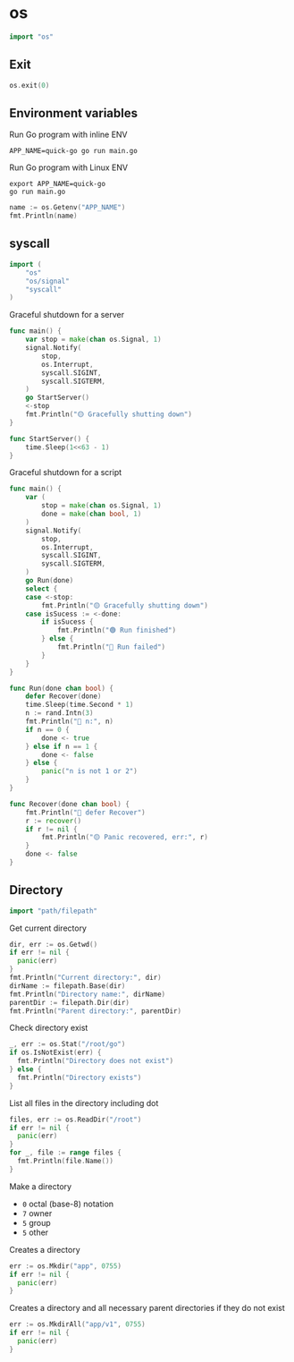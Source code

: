 # os

```go
import "os"
```

## Exit

```go
os.exit(0)
```

## Environment variables

Run Go program with inline ENV
```shell
APP_NAME=quick-go go run main.go
```

Run Go program with Linux ENV
```shell
export APP_NAME=quick-go
go run main.go
```

```go
name := os.Getenv("APP_NAME")
fmt.Println(name)
```

## syscall

```go
import (
    "os"
    "os/signal"
    "syscall"
)
```

Graceful shutdown for a server

```go
func main() {
    var stop = make(chan os.Signal, 1)
    signal.Notify(
        stop,
        os.Interrupt,
        syscall.SIGINT,
        syscall.SIGTERM,
    )
    go StartServer()
    <-stop
    fmt.Println("🟡 Gracefully shutting down")
}

func StartServer() {
    time.Sleep(1<<63 - 1)
}
```

Graceful shutdown for a script

```go
func main() {
    var (
        stop = make(chan os.Signal, 1)
        done = make(chan bool, 1)
    )
    signal.Notify(
        stop,
        os.Interrupt,
        syscall.SIGINT,
        syscall.SIGTERM,
    )
    go Run(done)
    select {
    case <-stop:
        fmt.Println("🟡 Gracefully shutting down")
    case isSucess := <-done:
        if isSucess {
            fmt.Println("🟢 Run finished")
        } else {
            fmt.Println("🔴 Run failed")
        }
    }
}

func Run(done chan bool) {
    defer Recover(done)
    time.Sleep(time.Second * 1)
    n := rand.Intn(3)
    fmt.Println("🔵 n:", n)
    if n == 0 {
        done <- true
    } else if n == 1 {
        done <- false
    } else {
        panic("n is not 1 or 2")
    }
}

func Recover(done chan bool) {
    fmt.Println("🔵 defer Recover")
    r := recover()
    if r != nil {
        fmt.Println("🟡 Panic recovered, err:", r)
    }
    done <- false
}
```

## Directory

```go
import "path/filepath"
```

Get current directory
```go
dir, err := os.Getwd()
if err != nil {
  panic(err)
}
fmt.Println("Current directory:", dir)
dirName := filepath.Base(dir)
fmt.Println("Directory name:", dirName)
parentDir := filepath.Dir(dir)
fmt.Println("Parent directory:", parentDir)
```

Check directory exist
```go
_, err := os.Stat("/root/go")
if os.IsNotExist(err) {
  fmt.Println("Directory does not exist")
} else {
  fmt.Println("Directory exists")
}
```

List all files in the directory including dot
```go
files, err := os.ReadDir("/root")
if err != nil {
  panic(err)
}
for _, file := range files {
  fmt.Println(file.Name())
}
```

Make a directory
* `0` octal (base-8) notation
* `7` owner
* `5` group
* `5` other

Creates a directory
```go
err := os.Mkdir("app", 0755)
if err != nil {
  panic(err)
}
```

Creates a directory and all necessary parent directories if they do not exist
```go
err := os.MkdirAll("app/v1", 0755)
if err != nil {
  panic(err)
}
```
